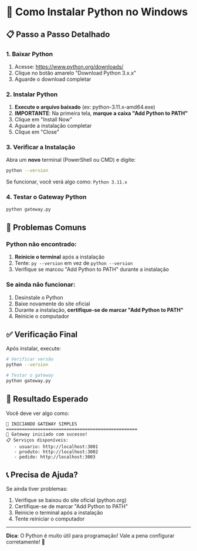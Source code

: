 # 🐍 Como Instalar Python no Windows

## 📋 Passo a Passo Detalhado

### 1. Baixar Python
1. Acesse: https://www.python.org/downloads/
2. Clique no botão amarelo "Download Python 3.x.x"
3. Aguarde o download completar

### 2. Instalar Python
1. **Execute o arquivo baixado** (ex: python-3.11.x-amd64.exe)
2. **IMPORTANTE**: Na primeira tela, **marque a caixa "Add Python to PATH"**
3. Clique em "Install Now"
4. Aguarde a instalação completar
5. Clique em "Close"

### 3. Verificar a Instalação
Abra um **novo** terminal (PowerShell ou CMD) e digite:

```bash
python --version
```

Se funcionar, você verá algo como: `Python 3.11.x`

### 4. Testar o Gateway Python
```bash
python gateway.py
```

## 🚨 Problemas Comuns

### Python não encontrado:
1. **Reinicie o terminal** após a instalação
2. Tente: `py --version` em vez de `python --version`
3. Verifique se marcou "Add Python to PATH" durante a instalação

### Se ainda não funcionar:
1. Desinstale o Python
2. Baixe novamente do site oficial
3. Durante a instalação, **certifique-se de marcar "Add Python to PATH"**
4. Reinicie o computador

## ✅ Verificação Final

Após instalar, execute:

```bash
# Verificar versão
python --version

# Testar o gateway
python gateway.py
```

## 🎯 Resultado Esperado

Você deve ver algo como:
```
🚀 INICIANDO GATEWAY SIMPLES
==================================================
🚪 Gateway iniciado com sucesso!
📋 Serviços disponíveis:
   - usuario: http://localhost:3001
   - produto: http://localhost:3002
   - pedido: http://localhost:3003
```

## 📞 Precisa de Ajuda?

Se ainda tiver problemas:
1. Verifique se baixou do site oficial (python.org)
2. Certifique-se de marcar "Add Python to PATH"
3. Reinicie o terminal após a instalação
4. Tente reiniciar o computador

---

**Dica**: O Python é muito útil para programação! Vale a pena configurar corretamente! 🚀
